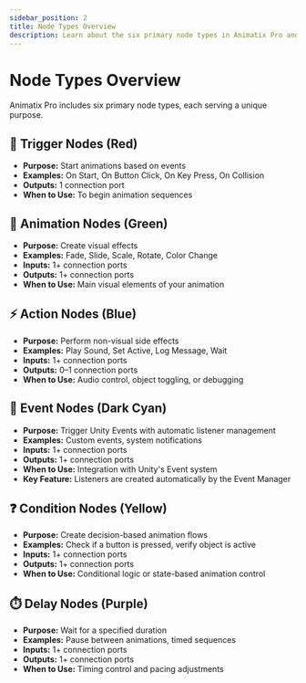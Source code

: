 ```yaml
---
sidebar_position: 2
title: Node Types Overview
description: Learn about the six primary node types in Animatix Pro and their purposes.
---
```


# Node Types Overview

Animatix Pro includes six primary node types, each serving a unique purpose.

## 🎯 Trigger Nodes (Red)
- **Purpose:** Start animations based on events
- **Examples:** On Start, On Button Click, On Key Press, On Collision
- **Outputs:** 1 connection port
- **When to Use:** To begin animation sequences

## 🎨 Animation Nodes (Green)
- **Purpose:** Create visual effects
- **Examples:** Fade, Slide, Scale, Rotate, Color Change
- **Inputs:** 1+ connection ports
- **Outputs:** 1+ connection ports
- **When to Use:** Main visual elements of your animation

## ⚡ Action Nodes (Blue)
- **Purpose:** Perform non-visual side effects
- **Examples:** Play Sound, Set Active, Log Message, Wait
- **Inputs:** 1+ connection ports
- **Outputs:** 0–1 connection ports
- **When to Use:** Audio control, object toggling, or debugging

## 🔔 Event Nodes (Dark Cyan)
- **Purpose:** Trigger Unity Events with automatic listener management
- **Examples:** Custom events, system notifications
- **Inputs:** 1+ connection ports
- **Outputs:** 1+ connection ports
- **When to Use:** Integration with Unity's Event system
- **Key Feature:** Listeners are created automatically by the Event Manager

## ❓ Condition Nodes (Yellow)
- **Purpose:** Create decision-based animation flows
- **Examples:** Check if a button is pressed, verify object is active
- **Inputs:** 1+ connection ports
- **Outputs:** 1+ connection ports
- **When to Use:** Conditional logic or state-based animation control

## ⏱️ Delay Nodes (Purple)
- **Purpose:** Wait for a specified duration
- **Examples:** Pause between animations, timed sequences
- **Inputs:** 1+ connection ports
- **Outputs:** 1+ connection ports
- **When to Use:** Timing control and pacing adjustments

<!-- ![\1](\2) -->

